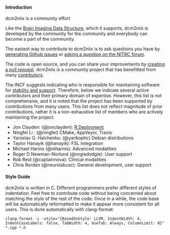 #### Introduction

dcm2niix is a community effort

Like the [Brain Imaging Data Structure](https://bids.neuroimaging.io/get_involved.html), which it supports, dcm2niix is developed by the community for the community and everybody can become a part of the community.

The easiest way to contribute to dcm2niix is to ask questions you have by [generating Github issues](https://github.com/rordenlab/dcm2niix/issues) or [asking a question on the NITRC forum](https://www.nitrc.org/forum/?group_id=880). 

The code is open source, and you can share your improvements by [creating a pull request](https://github.com/rordenlab/dcm2niix/pulls).
dcm2niix is a community project that has benefitted from many [contrbutors](https://github.com/rordenlab/dcm2niix/graphs/contributors). 

The INCF suggests indicating who is responsible for maintaining software for [stability and support](https://incf.org/incf-standards-review-criteria-v20). Therefore, below we indicate several active contributors and their primary domain of expertise. However, this list is not comprehensive, and it is noted that the project has been supported by contributions from many users. This list does not reflect magnitude of prior contributions, rather it is a non-exhaustive list of members who are actively maintaining the project.

 - Jon Clayden: (@jonclayden): [R Deployment](https://github.com/jonclayden/divest)
 - Ningfei Li : (@ningfei) CMake, AppVeyor, Travis
 - Yaroslav O. Halchenko: (@yarikoptic) Debian distributions
 - Taylor Hanayik (@hanayik): FSL integration
 - Michael Harms (@mharms): Advanced modalities
 - Roger D Newman-Norlund (@rogiedodgie): User support
 - Rob Reid (@captainnova): Clinical modalities
 - Chris Rorden (@neurolabusc): General development, user support
 
#### Style Guide

dcm2niix is written in C. Different programmers prefer different styles of indentation. Feel free to contribute code without being concerned about matching the style of the rest of the code. Once in a while, the code base will be automatically reformatted to make it appear more consistent for all users. This is done automatically with clang-format:

```
clang-format -i -style="{BasedOnStyle: LLVM, IndentWidth: 4, IndentCaseLabels: false, TabWidth: 4, UseTab: Always, ColumnLimit: 0}" *.cpp *.h
```